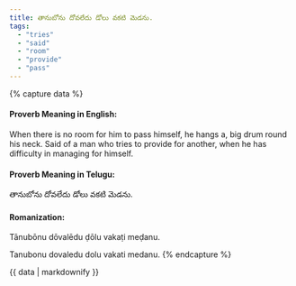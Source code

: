 ```yaml
---
title: తానుబోను దోవలేదు డోలు వకటి మెడను.
tags:
  - "tries"
  - "said"
  - "room"
  - "provide"
  - "pass"
---
```


{% capture data %}
#### Proverb Meaning in English:
When there is no room for him to pass himself, he hangs a, big drum round his neck.
Said of a man who tries to provide for another, when he has difficulty in managing for himself.

#### Proverb Meaning in Telugu:
తానుబోను దోవలేదు డోలు వకటి మెడను.

#### Romanization:
Tānubōnu dōvalēdu ḍōlu vakaṭi meḍanu.

Tanubonu dovaledu dolu vakati medanu.
{% endcapture %}

{{ data | markdownify }}


